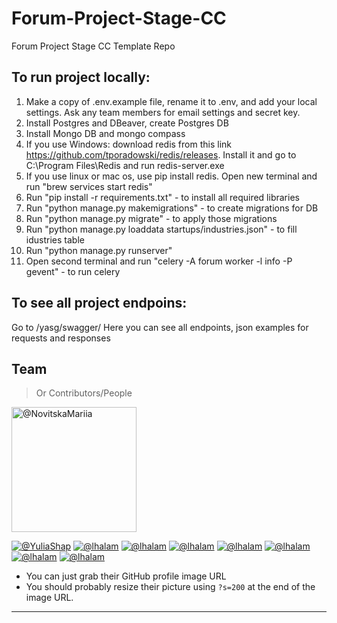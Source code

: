 # Forum-Project-Stage-CC
Forum Project Stage CC Template Repo

## To run project locally:

 1) Make a copy of .env.example file, rename it to .env, and add your local settings. Ask any team members for email settings and secret key.
 2) Install Postgres and DBeaver, create Postgres DB
 3) Install Mongo DB and mongo compass
 4) If you use Windows: download redis from this link https://github.com/tporadowski/redis/releases. Install it and go to C:\Program Files\Redis and run redis-server.exe
 5) If you use linux or mac os, use pip install redis. Open new terminal and run "brew services start redis"
 6) Run "pip install -r requirements.txt" - to install all required libraries
 7) Run "python manage.py makemigrations" - to create migrations for DB
 8) Run "python manage.py migrate" - to apply those migrations 
 9) Run "python manage.py loaddata startups/industries.json" - to fill idustries table
 10) Run "python manage.py runserver" 
 11) Open second terminal and run "celery -A forum  worker -l info -P gevent" - to run celery

## To see all project endpoins:

Go to /yasg/swagger/
Here you can see all endpoints, json examples for requests and responses

## Team

> Or Contributors/People

<a href="https://github.com/NovitskaMariia">
    <img src="https://github.com/Project-Stage-Academy/UA_1155_alpha/assets/133953467/8886877b-d978-46f0-a905-ad79e62b19f6" alt="@NovitskaMariia" width="200" height="200">
</a>

[![@YuliaShap](https://avatars.githubusercontent.com/u/81677984?s=200&u=70db613ceba8b7cd7d3bd4c84636c99acc8e1119&v=4)](https://github.com/YuliaShap)
[![@lhalam](https://avatars3.githubusercontent.com/u/3837059?s=100&v=4)](https://github.com/lhalam)
[![@lhalam](https://avatars3.githubusercontent.com/u/3837059?s=100&v=4)](https://github.com/lhalam)
[![@lhalam](https://avatars3.githubusercontent.com/u/3837059?s=100&v=4)](https://github.com/lhalam) 
[![@lhalam](https://avatars3.githubusercontent.com/u/3837059?s=100&v=4)](https://github.com/lhalam)
[![@lhalam](https://avatars3.githubusercontent.com/u/3837059?s=100&v=4)](https://github.com/lhalam)
[![@lhalam](https://avatars3.githubusercontent.com/u/3837059?s=100&v=4)](https://github.com/lhalam)
[![@lhalam](https://avatars3.githubusercontent.com/u/3837059?s=100&v=4)](https://github.com/lhalam)  

- You can just grab their GitHub profile image URL
- You should probably resize their picture using `?s=200` at the end of the image URL.

---


